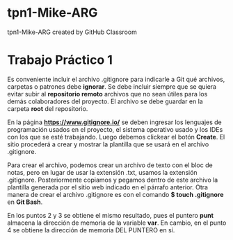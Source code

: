 # tpn1-Mike-ARG
tpn1-Mike-ARG created by GitHub Classroom

# Trabajo Práctico 1

Es conveniente incluir el archivo .gitignore para indicarle a Git qué archivos, carpetas o patrones debe **ignorar**.
Se debe incluir siempre que se quiera evitar subir al **repositorio remoto** archivos que no sean útiles para los demás colaboradores
del proyecto. El archivo se debe guardar en la carpeta **root** del repositorio.

En la página **https://www.gitignore.io/** se deben ingresar los lenguajes de programación usados en el proyecto, el sistema operativo
usado y los IDEs con los que se esté trabajando. Luego debemos clickear el botón **Create**. El sitio procederá a crear y mostrar la
plantilla que se usará en el archivo .gitignore. 

Para crear el archivo, podemos crear un archivo de texto con el bloc de notas, pero en lugar de usar la extensión .txt, usamos la 
extensión .gitignore. Posteriormente copiamos y pegamos dentro de este archivo la plantilla generada por el sitio web indicado en el 
párrafo anterior. Otra manera de crear el archivo .gitignore es con el comando **$ touch .gitignore** en **Git Bash**.


En los puntos 2 y 3 se obtiene el mismo resultado, pues el puntero **punt** almacena la dirección de memoria de la variable **var**. En cambio, en el punto 4 se obtiene la dirección de memoria DEL PUNTERO en sí.
